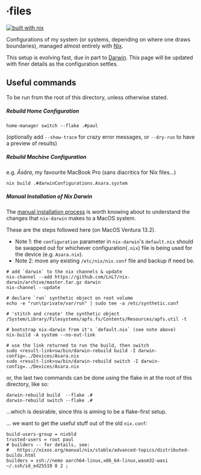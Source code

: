 # ∙files

[![built with nix](https://builtwithnix.org/badge.svg)](https://builtwithnix.org)

Configurations of my system (or systems, depending on where one draws boundaries), managed almost entirely with [Nix](https://nixos.org).

This setup is evolving fast, due in part to [Darwin](https://github.com/LnL7/nix-darwin/). This page will be updated with finer details as the configuration settles.

## Useful commands
To be run from the root of this directory, unless otherwise stated.

##### Rebuild Home Configuration

``` shell
home-manager switch --flake .#paul
```
(optionally add `--show-trace` for crazy error messages, or `--dry-run` to have a preview of results)


##### Rebuild Machine Configuration
e.g. _Âsâra_, my favourite MacBook Pro (sans diacritics for Nix files...)

``` shell
nix build .#darwinConfigurations.Asara.system
```


##### Manual Installation of Nix Darwin
The [manual installation process](https://github.com/LnL7/nix-darwin/#manual-install) is worth knowing about to understand the changes that `nix-darwin` makes to a MacOS system.

These are the steps followed here (on MacOS Ventura 13.2).

 + Note 1: the `configuration` parameter in `nix-darwin`'s `default.nix` should be swapped out for whichever configuration(`.nix`) file is being used for the device (e.g. `Asara.nix`).
 + Note 2: move any existing `/etc/nix/nix.conf` file and backup if need be.

``` shell
# add `darwin` to the nix channels & update
nix-channel --add https://github.com/LnL7/nix-darwin/archive/master.tar.gz darwin
nix-channel --update

# declare `run` synthetic object on root volume
echo -e "run\tprivate/var/run" | sudo tee -a /etc/synthetic.conf

# 'stitch and create' the synthetic object
/System/Library/Filesystems/apfs.fs/Contents/Resources/apfs.util -t

# bootstrap nix-darwin from it's `default.nix` (see note above)
nix-build -A system --no-out-link

# use the link returned to run the build, then switch
sudo <result-link>sw/bin/darwin-rebuild build -I darwin-config=../Devices/Asara.nix
sudo <result-link>sw/bin/darwin-rebuild switch -I darwin-config=../Devices/Asara.nix
```

or, the last two commands can be done using the flake in at the root of this directory, like so:

``` shell
darwin-rebuild build  --flake .#
darwin-rebuild switch --flake .#
```
...which is desirable, since this is aiming to be a flake-first setup. 

... we want to get the useful stuff out of the old `nix.conf`:

``` apacheconf
build-users-group = nixbld
trusted-users = root paul
# builders -- for details, see:
#   https://nixos.org/manual/nix/stable/advanced-topics/distributed-builds.html
builders = ssh://nemo aarch64-linux,x86_64-linux,wasm32-wasi ~/.ssh/id_ed25519 8 2 ;
```

